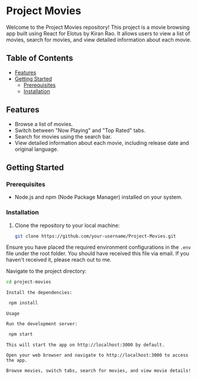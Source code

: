 # Project Movies

Welcome to the Project Movies repository! This project is a movie browsing app built using React for Elotus by Kiran Rao. It allows users to view a list of movies, search for movies, and view detailed information about each movie.

## Table of Contents

- [Features](#features)
- [Getting Started](#getting-started)
  - [Prerequisites](#prerequisites)
  - [Installation](#installation)

## Features

- Browse a list of movies.
- Switch between "Now Playing" and "Top Rated" tabs.
- Search for movies using the search bar.
- View detailed information about each movie, including release date and original language.

## Getting Started

### Prerequisites

- Node.js and npm (Node Package Manager) installed on your system.

### Installation

1. Clone the repository to your local machine:


   ```sh
   git clone https://github.com/your-username/Project-Movies.git
   ```

 Ensure you have placed the required environment configurations in the `.env` file under the root folder. You should have received this file via email. If you haven't received it, please reach out to me.

   Navigate to the project directory:

   ```sh
   cd project-movies
   ```

    Install the dependencies:

   ```sh
    npm install
   ```

    Usage

    Run the development server:

   ```sh
    npm start
   ```

    This will start the app on http://localhost:3000 by default.

    Open your web browser and navigate to http://localhost:3000 to access the app.

    Browse movies, switch tabs, search for movies, and view movie details!

